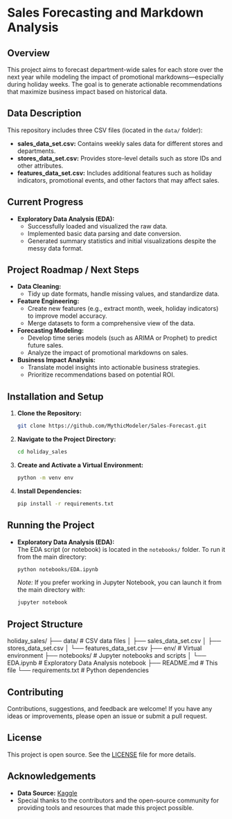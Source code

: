 # Sales Forecasting and Markdown Analysis

## Overview
This project aims to forecast department-wide sales for each store over the next year while modeling the impact of promotional markdowns—especially during holiday weeks. The goal is to generate actionable recommendations that maximize business impact based on historical data.

## Data Description
This repository includes three CSV files (located in the `data/` folder):
- **sales_data_set.csv:** Contains weekly sales data for different stores and departments.
- **stores_data_set.csv:** Provides store-level details such as store IDs and other attributes.
- **features_data_set.csv:** Includes additional features such as holiday indicators, promotional events, and other factors that may affect sales.

## Current Progress
- **Exploratory Data Analysis (EDA):**  
  - Successfully loaded and visualized the raw data.
  - Implemented basic data parsing and date conversion.
  - Generated summary statistics and initial visualizations despite the messy data format.

## Project Roadmap / Next Steps
- **Data Cleaning:**  
  - Tidy up date formats, handle missing values, and standardize data.
- **Feature Engineering:**  
  - Create new features (e.g., extract month, week, holiday indicators) to improve model accuracy.
  - Merge datasets to form a comprehensive view of the data.
- **Forecasting Modeling:**  
  - Develop time series models (such as ARIMA or Prophet) to predict future sales.
  - Analyze the impact of promotional markdowns on sales.
- **Business Impact Analysis:**  
  - Translate model insights into actionable business strategies.
  - Prioritize recommendations based on potential ROI.

## Installation and Setup
1. **Clone the Repository:**
    ```bash
    git clone https://github.com/MythicModeler/Sales-Forecast.git
    ```
2. **Navigate to the Project Directory:**
    ```bash
    cd holiday_sales
    ```
3. **Create and Activate a Virtual Environment:**
    ```bash
    python -m venv env
    ```
4. **Install Dependencies:**
    ```bash
    pip install -r requirements.txt
    ```

## Running the Project
- **Exploratory Data Analysis (EDA):**  
  The EDA script (or notebook) is located in the `notebooks/` folder. To run it from the main directory:
    ```bash
    python notebooks/EDA.ipynb
    ```
  *Note:* If you prefer working in Jupyter Notebook, you can launch it from the main directory with:
    ```bash
    jupyter notebook
    ```

## Project Structure
holiday_sales/
├── data/                   # CSV data files
│   ├── sales_data_set.csv
│   ├── stores_data_set.csv
│   └── features_data_set.csv
├── env/                    # Virtual environment
├── notebooks/              # Jupyter notebooks and scripts
│   └── EDA.ipynb          # Exploratory Data Analysis notebook
├── README.md               # This file
└── requirements.txt        # Python dependencies

## Contributing
Contributions, suggestions, and feedback are welcome! If you have any ideas or improvements, please open an issue or submit a pull request.

## License
This project is open source. See the [LICENSE](LICENSE) file for more details.

## Acknowledgements
- **Data Source:** [Kaggle](https://www.kaggle.com/)
- Special thanks to the contributors and the open-source community for providing tools and resources that made this project possible.
